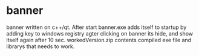 # banner
banner written on c++/qt. After start banner.exe adds itself to startup by adding key to windows registry
agter clicking on banner its hide, and show itself again after 10 sec. workedVersion.zip contents compiled exe file and librarys that needs to work.
